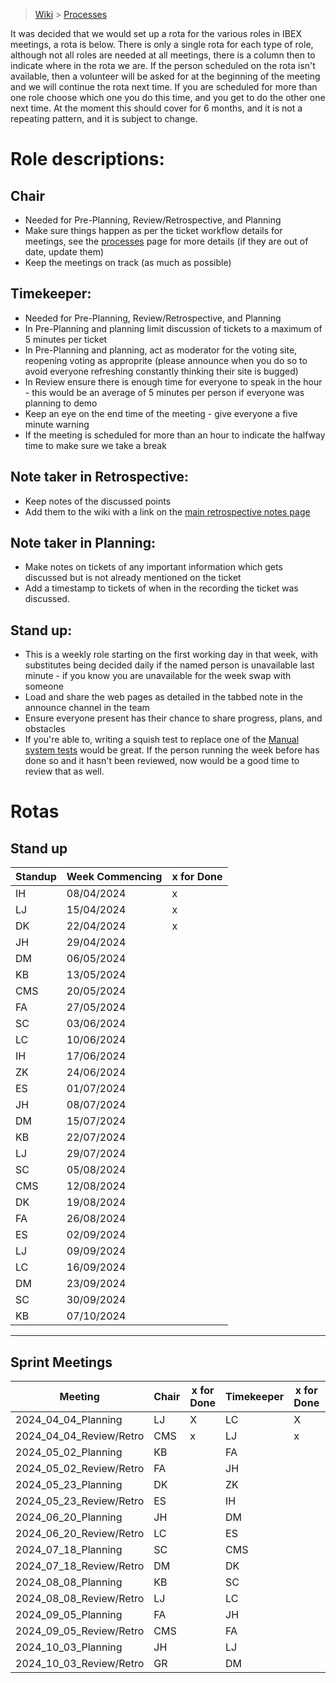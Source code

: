 > [Wiki](Home) > [Processes](Processes)

It was decided that we would set up a rota for the various roles in IBEX meetings, a rota is below. There is only a single rota for each type of role, although not all roles are needed at all meetings, there is a column then to indicate where in the rota we are. If the person scheduled on the rota isn't available, then a volunteer will be asked for at the beginning of the meeting and we will continue the rota next time. If you are scheduled for more than one role choose which one you do this time, and you get to do the other one next time. At the moment this should cover for 6 months, and it is not a repeating pattern, and it is subject to change.

# Role descriptions:
## Chair 
* Needed for Pre-Planning, Review/Retrospective, and Planning
* Make sure things happen as per the ticket workflow details for meetings, see the [processes](Processes) page for more details (if they are out of date, update them)
* Keep the meetings on track (as much as possible)

## Timekeeper:
* Needed for Pre-Planning, Review/Retrospective, and Planning
* In Pre-Planning and planning limit discussion of tickets to a maximum of 5 minutes per ticket
* In Pre-Planning and planning, act as moderator for the voting site, reopening voting as approprite (please announce when you do so to avoid everyone refreshing constantly thinking their site is bugged)
* In Review ensure there is enough time for everyone to speak in the hour - this would be an average of 5 minutes per person if everyone was planning to demo
* Keep an eye on the end time of the meeting - give everyone a five minute warning
* If the meeting is scheduled for more than an hour to indicate the halfway time to make sure we take a break

## Note taker in Retrospective:
* Keep notes of the discussed points
* Add them to the wiki with a link on the [main retrospective notes page](Retrospective-Notes)

## Note taker in Planning:
* Make notes on tickets of any important information which gets discussed but is not already mentioned on the ticket
* Add a timestamp to tickets of when in the recording the ticket was discussed.

## Stand up:
* This is a weekly role starting on the first working day in that week, with substitutes being decided daily if the named person is unavailable last minute - if you know you are unavailable for the week swap with someone
* Load and share the web pages as detailed in the tabbed note in the announce channel in the team
* Ensure everyone present has their chance to share progress, plans, and obstacles
* If you're able to, writing a squish test to replace one of the [Manual system tests](https://github.com/ISISComputingGroup/ibex_developers_manual/wiki/Manual-System-Tests) would be great. If the person running the week before has done so and it hasn't been reviewed, now would be a good time to review that as well. 

# Rotas

## Stand up
 | Standup | Week Commencing | x for Done |
 |--- | --- | --- |
 |IH | 08/04/2024 |x |
 |LJ | 15/04/2024 |x |
 |DK | 22/04/2024 |x |
 |JH | 29/04/2024 | |
 |DM | 06/05/2024 | |
 |KB | 13/05/2024 | |
 |CMS | 20/05/2024 | |
 |FA | 27/05/2024 | |
 |SC | 03/06/2024 | |
 |LC | 10/06/2024 | |
 |IH | 17/06/2024 | |
 |ZK | 24/06/2024 | |
 |ES | 01/07/2024 | |
 |JH | 08/07/2024 | |
 |DM | 15/07/2024 | |
 |KB | 22/07/2024 | |
 |LJ | 29/07/2024 | |
 |SC | 05/08/2024 | |
 |CMS | 12/08/2024 | |
 |DK | 19/08/2024 | |
 |FA | 26/08/2024 | |
 |ES | 02/09/2024 | |
 |LJ | 09/09/2024 | |
 |LC | 16/09/2024 | |
 |DM | 23/09/2024 | |
 |SC | 30/09/2024 | |
 |KB | 07/10/2024 | |



***

## Sprint Meetings
| Meeting| Chair | x for Done | Timekeeper | x for Done | Note taker | x for Done |
| ---| --- | --- | ---| --- | --- | --- |
| 2024_04_04_Planning| LJ | X | LC| X | LC| X |
| 2024_04_04_Review/Retro| CMS |x  | LJ|x  | SC|x  |
| 2024_05_02_Planning| KB |  | FA|  | LJ|  |
| 2024_05_02_Review/Retro| FA |  | JH|  | IH|  |
| 2024_05_23_Planning| DK |  | ZK|  | JH|  |
| 2024_05_23_Review/Retro| ES |  | IH|  | ZK|  |
| 2024_06_20_Planning| JH |  | DM|  | ES|  |
| 2024_06_20_Review/Retro| LC |  | ES|  | DK|  |
| 2024_07_18_Planning| SC |  | CMS|  | LC|  |
| 2024_07_18_Review/Retro| DM |  | DK|  | ES|  |
| 2024_08_08_Planning| KB |  | SC|  | JH|  |
| 2024_08_08_Review/Retro| LJ |  | LC|  | DM|  |
| 2024_09_05_Planning| FA |  | JH|  | LJ|  |
| 2024_09_05_Review/Retro| CMS |  | FA|  | LC|  |
| 2024_10_03_Planning| JH |  | LJ|  | SC|  |
| 2024_10_03_Review/Retro| GR |  | DM|  | DK|  |




